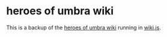 # heroes of umbra wiki
This is a backup of the [heroes of umbra wiki](https://wiki.heroesofumbra.com) running in [wiki.js](https://js.wiki/).